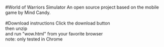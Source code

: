 #World of Warriors Simulator
An open source project based on the mobile game by Mind Candy.<br />
<br />
#Download instructions
Click the download button<br />
then unzip<br />
and run "wow.html" from your favorite browser<br />
note: only tested in Chrome<br />
